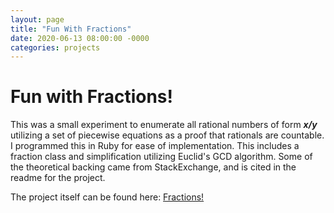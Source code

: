```yaml
---
layout: page
title: "Fun With Fractions"
date: 2020-06-13 08:00:00 -0000
categories: projects
---
```


# Fun with Fractions!
This was a small experiment to enumerate all rational numbers of form ***x/y***
utilizing a set of piecewise equations as a proof that rationals are countable. 
I programmed this in Ruby for ease of implementation. This includes a fraction class 
and simplification utilizing Euclid's GCD algorithm. Some of the theoretical backing 
came from StackExchange, and is cited in the readme for the project.  

The project itself can be found here:
[Fractions!](https://github.com/jrichards15/ruby-fractions)